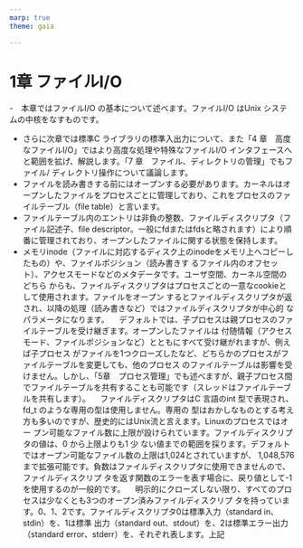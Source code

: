 ```yaml
---
marp: true
theme: gaia

---
```


<style>
{
font-size: 22px;
}
</style>

# 1章 ファイルI/O


-　本章ではファイルI/O の基本について述べます。ファイルI/O はUnix システムの中核をなすものです。
- さらに次章では標準C ライブラリの標準入出力について、また「4 章　高度なファイルI/O」ではより高度な処理や特殊なファイルI/O インタフェースへと範囲を拡げ、解説します。「7 章　ファイル、ディレクトリの管理」でもファイル/ ディレクトリ操作について議論します。
- ファイルを読み書きする前にはオープンする必要があります。カーネルはオープンしたファイルをプロセスごとに管理しており、これをプロセスのファイルテーブル（file table）と言います。
- ファイルテーブル内のエントリは非負の整数、ファイルディスクリプタ（ファイル記述子、file descriptor。一般にfdまたはfdsと略されます）により順番に管理されており、オープンしたファイルに関する状態を保持します。
- メモリinode（ファイルに対応するディスク上のinodeをメモリ上へコピーしたもの）や、ファイルポジション（読み書きす
るファイル内のオフセット）、アクセスモードなどのメタデータです。ユーザ空間、カーネル空間のどちら
からも、ファイルディスクリプタはプロセスごとの一意なcookieとして使用されます。ファイルをオープン
するとファイルディスクリプタが返され、以降の処理（読み書きなど）ではファイルディスクリプタが中心的
なパラメータになります。
　デフォルトでは、子プロセスは親プロセスのファイルテーブルを受け継ぎます。オープンしたファイルは
付随情報（アクセスモード、ファイルポジションなど）とともにすべて受け継がれますが、例えば子プロセス
がファイルを1つクローズしたなど、どちらかのプロセスがファイルテーブルを変更しても、他のプロセス
のファイルテーブルは影響を受けません。しかし、「5章　プロセス管理」でも述べますが、親子プロセス間
でファイルテーブルを共有することも可能です（スレッドはファイルテーブルを共有します）。
　ファイルディスクリプタはC 言語のint 型で表現され、fd_t のような専用の型は使用しません。専用の
型はおかしなものとする考え方も多いのですが、歴史的にはUnix流と言えます。Linuxのプロセスではオー
プン可能なファイル数に上限が設けられています。ファイルディスクリプタの値は、0 から上限よりも1 少
ない値までの範囲を採ります。デフォルトではオープン可能なファイル数の上限は1,024とされていますが、
1,048,576まで拡張可能です。負数はファイルディスクリプタに使用できませんので、ファイルディスクリプ
タを返す関数のエラーを表す場合に、戻り値として-1 を使用するのが一般的です。
　明示的にクローズしない限り、すべてのプロセスは少なくとも3つのオープン済みファイルディスクリプ
タを持っています。0、1、2です。ファイルディスクリプタ0は標準入力（standard in、stdin）を、1は標準
出力（standard out、stdout）を、2は標準エラー出力（standard error、stderr）を、それぞれ表します。上記